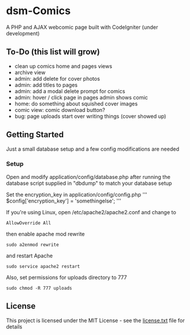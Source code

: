 # dsm-Comics
A PHP and AJAX webcomic page built with CodeIgniter (under development)

## To-Do (this list will grow)
- clean up comics home and pages views
- archive view
- admin: add delete for cover photos
- admin: add titles to pages
- admin: add a modal delete prompt for comics
- admin: hover / click page in pages admin shows comic
- home: do something about squished cover images
- comic view: comic download button?
- bug: page uploads start over writing things (cover showed up)

## Getting Started
Just a small database setup and a few config modifications are needed

### Setup
Open and modify application/config/database.php after running the database script supplied in "dbdump" to match your database setup

Set the encryption_key in application/config/config.php
'''
$config['encryption_key'] = 'somethingelse';
'''

If you're using Linux, open /etc/apache2/apache2.conf and change to
```
AllowOverride All
```

then enable apache mod rewrite
```
sudo a2enmod rewrite
```
and restart Apache
```
sudo service apache2 restart
```

Also, set permissions for uploads directory to 777
```
sudo chmod -R 777 uploads
```

## License
This project is licensed under the MIT License - see the [license.txt](license.txt) file for details

